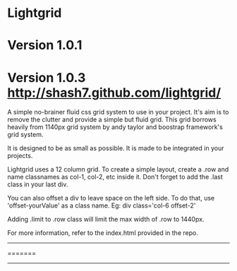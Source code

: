 Lightgrid
=========
Version 1.0.1
=======
Version 1.0.3
http://shash7.github.com/lightgrid/
=======


A simple no-brainer fluid css grid system to use in your project.
It's aim is to remove the clutter and provide a simple but fluid grid.
This grid borrows heavily from 1140px grid system by andy taylor and boostrap framework's grid system.

It is designed to be as small as possible. It is made to be integrated in your projects.

Lightgrid uses a 12 column grid. To create a simple layout, create a .row and name classnames as col-1, col-2, etc inside it.
Don't forget to add the .last class in your last div.

You can also offset a div to leave space on the left side. To do that, use 'offset-yourValue' as a class name.
Eg: div class='col-6 offset-2'

Adding .limit to .row class will limit the max width of .row to 1440px.

For more information, refer to the index.html provided in the repo.
___
=======
___
